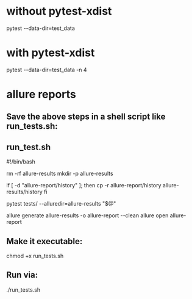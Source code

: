 # without pytest-xdist 
pytest --data-dir=test_data 

# with pytest-xdist
pytest --data-dir=test_data -n 4


# allure reports
## Save the above steps in a shell script like run_tests.sh:
run_test.sh
-----------
#!/bin/bash

rm -rf allure-results
mkdir -p allure-results

if [ -d "allure-report/history" ]; then
  cp -r allure-report/history allure-results/history
fi

pytest tests/ --alluredir=allure-results "$@"

allure generate allure-results -o allure-report --clean
allure open allure-report

## Make it executable:
chmod +x run_tests.sh

## Run via:
./run_tests.sh
